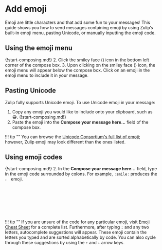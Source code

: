 # Add emoji

Emoji are little characters and that add some fun to your messages! This guide
shows you how to send messages containing emoji by using Zulip’s built-in emoji
menu, pasting Unicode, or manually inputting the emoji code.

## Using the emoji menu
{!start-composing.md!}
2. Click the smiley face (<i class="icon-vector-smile"></i>) icon in the
bottom left corner of the compose box.
3. Upon clicking on the smiley face (<i class="icon-vector-smile"></i>)
icon, the emoji menu will appear below the compose box. Click on an emoji in
the emoji menu to include it in your message.

## Pasting Unicode
Zulip fully supports Unicode emoji. To use Unicode emoji in your message:

1. Copy any emoji you would like to include onto your clipboard, such as 😀.
{!start-composing.md!}
3. Paste the emoji into the **Compose your message here...** field of the
compose box.

!!! tip ""
    You can browse the
    [Unicode Consortium's full list of emoji](http://unicode.org/emoji/charts/full-emoji-list.html);
    however, Zulip emoji may look different than the ones listed.

## Using emoji codes
{!start-composing.md!}
2. In the **Compose your message here...** field, type in the emoji code
surrounded by colons. For example, `:smile:` produces the <img
src="/static/generated/emoji/images/emoji/smile.png" alt="smile"
style="width: 3%;"/> emoji.

!!! tip ""
    If you are unsure of the code for any particular emoji, visit
    [Emoji Cheat Sheet](http://www.webpagefx.com/tools/emoji-cheat-sheet/)
    for a complete list. Furthermore, after typing `:` and any two letters,
    autocomplete suggestions will appear. These emoji contain the letters you
    typed and are sorted alphabetically by code. You can also cycle through
    these suggestions by using the `↑` and `↓` arrow keys.
